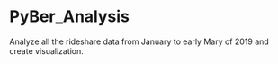 # PyBer_Analysis
Analyze all the rideshare data from January to early Mary of 2019 and create visualization.
